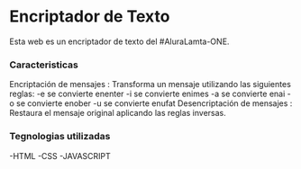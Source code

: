 # Encriptador de Texto
Esta web es un encriptador de texto del  #AluraLamta-ONE.

<h3>Caracteristicas</h3>
Encriptación de mensajes : Transforma un mensaje utilizando las siguientes reglas:
-e se convierte enenter
-i se convierte enimes
-a se convierte enai
-o se convierte enober
-u se convierte enufat
Desencriptación de mensajes : Restaura el mensaje original aplicando las reglas inversas.

<h3>Tegnologias utilizadas</h3>

-HTML
-CSS
-JAVASCRIPT 

